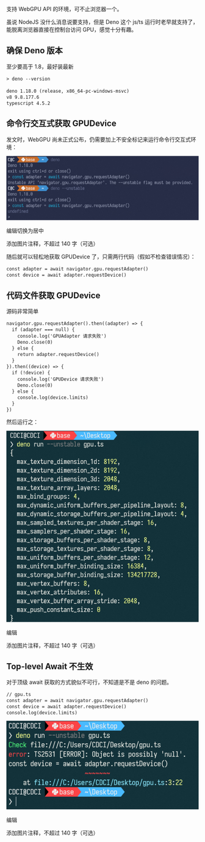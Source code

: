 支持 WebGPU API 的环境，可不止浏览器一个。

虽说 NodeJS 没什么消息说要支持，但是 Deno 这个 js/ts 运行时老早就支持了，能脱离浏览器直接在控制台访问 GPU，感觉十分有趣。

## 确保 Deno 版本

至少要高于 1.8，最好装最新

```
> deno --version

deno 1.18.0 (release, x86_64-pc-windows-msvc)
v8 9.8.177.6
typescript 4.5.2
```

## 命令行交互式获取 GPUDevice

发文时，WebGPU 尚未正式公布，仍需要加上不安全标记来运行命令行交互式环境：

![img](attachments/v2-6c06f06b275a12f00b62188322b9539c_b.png)



编辑切换为居中

添加图片注释，不超过 140 字（可选）

随后就可以轻松地获取 GPUDevice 了，只需两行代码（假如不检查错误情况）：

```
const adapter = await navigator.gpu.requestAdapter()
const device = await adapter.requestDevice()
```

## 代码文件获取 GPUDevice

源码非常简单

```
navigator.gpu.requestAdapter().then((adapter) => {
  if (adapter === null) {
    console.log('GPUAdapter 请求失败')
    Deno.close(0)
  } else {
    return adapter.requestDevice()
  }
}).then((device) => {
  if (!device) {
    console.log('GPUDevice 请求失败')
    Deno.close(0)
  } else {
    console.log(device.limits)
  }  
})
```

然后运行之：

![img](attachments/v2-ef31b5ec3c67cf80daee6e45fbc94b80_b.png)



编辑

添加图片注释，不超过 140 字（可选）

## Top-level Await 不生效

对于顶级 await 获取的方式貌似不可行，不知道是不是 deno 的问题。

```
// gpu.ts
const adapter = await navigator.gpu.requestAdapter()
const device = await adapter.requestDevice()
console.log(device.limits)
```

![img](attachments/v2-c61cc1debdeaa3acc17587ba1985b915_b.png)



编辑

添加图片注释，不超过 140 字（可选）